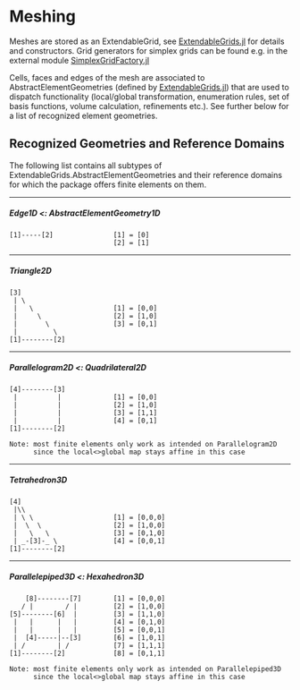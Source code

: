 
# Meshing

Meshes are stored as an ExtendableGrid, see [ExtendableGrids.jl](https://github.com/j-fu/ExtendableGrids.jl) for details and constructors.
Grid generators for simplex grids can be found e.g. in the external module [SimplexGridFactory.jl](https://github.com/j-fu/SimplexGridFactory.jl)

Cells, faces and edges of the mesh are associated to AbstractElementGeometries (defined by [ExtendableGrids.jl](https://github.com/j-fu/ExtendableGrids.jl)) that are used to dispatch functionality (local/global transformation, enumeration rules, set of basis functions, volume calculation, refinements etc.). See further below for a list of recognized element geometries.


## Recognized Geometries and Reference Domains

The following list contains all subtypes of ExtendableGrids.AbstractElementGeometries and their reference domains for which the package offers finite elements on them.

----
##### Edge1D <: AbstractElementGeometry1D

    [1]-----[2]               [1] = [0]
                              [2] = [1]
                              
----
##### Triangle2D
    
    [3]                 
     | \   
     |   \                    [1] = [0,0]
     |     \                  [2] = [1,0]
     |       \                [3] = [0,1]
     |         \ 
    [1]--------[2]
            
----
##### Parallelogram2D <: Quadrilateral2D

    [4]--------[3]               
     |          |             [1] = [0,0]
     |          |             [2] = [1,0]
     |          |             [3] = [1,1]
     |          |             [4] = [0,1]
    [1]--------[2]

    Note: most finite elements only work as intended on Parallelogram2D
          since the local<>global map stays affine in this case


----
##### Tetrahedron3D

    [4]                 
     |\\   
     | \ \                    [1] = [0,0,0]
     |  \  \                  [2] = [1,0,0]
     |   \   \                [3] = [0,1,0]
     | _-[3]-_ \              [4] = [0,0,1]
    [1]--------[2]


----
##### Parallelepiped3D <: Hexahedron3D
                         
        [8]--------[7]        [1] = [0,0,0]
       / |        / |         [2] = [1,0,0]
    [5]--------[6]  |         [3] = [1,1,0]
     |   |      |   |         [4] = [0,1,0]
     |   |      |   |         [5] = [0,0,1]
     |  [4]-----|--[3]        [6] = [1,0,1]
     | /        | /           [7] = [1,1,1]
    [1]--------[2]            [8] = [0,1,1]

    Note: most finite elements only work as intended on Parallelepiped3D
          since the local<>global map stays affine in this case
